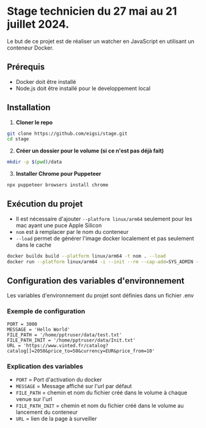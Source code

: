 # Stage technicien du 27 mai au 21 juillet 2024.

Le but de ce projet est de réaliser un watcher en JavaScript en utilisant un conteneur Docker.
## Prérequis
- Docker doit être installé
- Node.js doit être installé pour le developpement local

## Installation
1. **Cloner le repo**
```bash
git clone https://github.com/eigsi/stage.git
cd stage
```
2. **Créer un dossier pour le volume (si ce n'est pas déjà fait)**
```bash
mkdir -p $(pwd)/data
```
3. **Installer Chrome pour Puppeteer**
```bash
npx puppeteer browsers install chrome
```

## Exécution du projet 
- Il est nécessaire d'ajouter `--platform linux/arm64` seulement pour les mac ayant une puce Apple Silicon
- `nom` est à remplacer par le nom du conteneur
- `--load` permet de générer l'image docker localement et pas seulement dans le cache

```bash
docker buildx build --platform linux/arm64 -t nom . --load
docker run --platform linux/arm64 -i --init --rm --cap-add=SYS_ADMIN --name puppeteer-chrome -dp 3000:3000 -v $(pwd)/data:/home/pptruser/data nom

```

## Configuration des variables d'environnement
Les variables d'environnement du projet sont définies dans un fichier .env
### Exemple de configuration 
```env
PORT = 3000
MESSAGE = 'Hello World'
FILE_PATH = '/home/pptruser/data/test.txt'
FILE_PATH_INIT = '/home/pptruser/data/Init.txt'
URL = 'https://www.vinted.fr/catalog?catalog[]=2050&price_to=50&currency=EUR&price_from=10'
```
### Explication des variables
- `PORT` = Port d'activation du docker
- `MESSAGE` = Message affiché sur l'url par défaut
- `FILE_PATH` = chemin et nom du fichier créé dans le volume à chaque venue sur l'url
- `FILE_PATH_INIT` = chemin et nom du fichier créé dans le volume au lancement du conteneur
- `URL` = lien de la page à surveiller